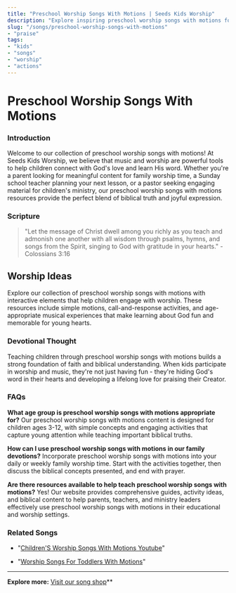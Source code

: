 ```yaml
---
title: "Preschool Worship Songs With Motions | Seeds Kids Worship"
description: "Explore inspiring preschool worship songs with motions for children's worship and faith development. Biblical music resources for families and ministry."
slug: "/songs/preschool-worship-songs-with-motions"
- "praise"
tags:
- "kids"
- "songs"
- "worship"
- "actions"
---
```


# Preschool Worship Songs With Motions

### Introduction

Welcome to our collection of preschool worship songs with motions! At Seeds Kids Worship, we believe that music and worship are powerful tools to help children connect with God's love and learn His word. Whether you're a parent looking for meaningful content for family worship time, a Sunday school teacher planning your next lesson, or a pastor seeking engaging material for children's ministry, our preschool worship songs with motions resources provide the perfect blend of biblical truth and joyful expression.

### Scripture

> "Let the message of Christ dwell among you richly as you teach and admonish one another with all wisdom through psalms, hymns, and songs from the Spirit, singing to God with gratitude in your hearts." - Colossians 3:16

## Worship Ideas

Explore our collection of preschool worship songs with motions with interactive elements that help children engage with worship. These resources include simple motions, call-and-response activities, and age-appropriate musical experiences that make learning about God fun and memorable for young hearts.

### Devotional Thought

Teaching children through preschool worship songs with motions builds a strong foundation of faith and biblical understanding. When kids participate in worship and music, they're not just having fun - they're hiding God's word in their hearts and developing a lifelong love for praising their Creator.

### FAQs

**What age group is preschool worship songs with motions appropriate for?**
Our preschool worship songs with motions content is designed for children ages 3-12, with simple concepts and engaging activities that capture young attention while teaching important biblical truths.

**How can I use preschool worship songs with motions in our family devotions?**
Incorporate preschool worship songs with motions into your daily or weekly family worship time. Start with the activities together, then discuss the biblical concepts presented, and end with prayer.

**Are there resources available to help teach preschool worship songs with motions?**
Yes! Our website provides comprehensive guides, activity ideas, and biblical content to help parents, teachers, and ministry leaders effectively use preschool worship songs with motions in their educational and worship settings.

### Related Songs

- "[Children'S Worship Songs With Motions Youtube](/songs/children-s-worship-songs-with-motions-youtube/)"

- "[Worship Songs For Toddlers With Motions](/songs/worship-songs-for-toddlers-with-motions/)"

---

**Explore more:** [Visit our song shop](https://seedskidsworship.com/shop)**

<!-- Schema Markup -->
<script type="application/ld+json">
{
  "@context": "https://schema.org",
  "@type": "MusicRecording",
  "name": "Preschool Worship Songs With Motions",
  "byArtist": {
    "@type": "MusicGroup",
    "name": "Seeds Kids Worship"
  },
  "isFamilyFriendly": true,
  "url": "https://seedskidsworship.com/songs/preschool-worship-songs-with-motions/"
}
</script>